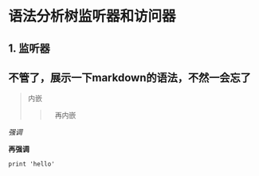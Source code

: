 # 语法分析树监听器和访问器

## 1. 监听器

## 不管了，展示一下markdown的语法，不然一会忘了

> 内嵌
>>　再内嵌

*强调*

**再强调**




    print 'hello'